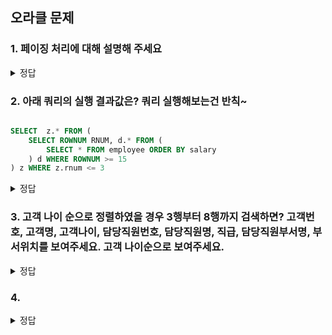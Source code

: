 ## 오라클 문제

### 1. 페이징 처리에 대해 설명해 주세요

<details>
<summary>정답</summary>
<div markdown="1">    
  
  SELECT 결과물에서 n행씩 끊어서 화면에 보여주는 것을 말한다.
  
</div>
</details>

### 2. 아래 쿼리의 실행 결과값은? 쿼리 실행해보는건 반칙~

```sql

SELECT  z.* FROM (
    SELECT ROWNUM RNUM, d.* FROM (
        SELECT * FROM employee ORDER BY salary
    ) d WHERE ROWNUM >= 15
) z WHERE z.rnum <= 3

```

<details>
<summary>정답</summary>
<div markdown="1">   
  
  검색 결과 없음
  
  이유는? WHERE절에서 ROWNUM을 1 넣었을 때 FALSE가 나오는 조건이 있다면 조건이 성립되지 않는다.
  
</div>
</details>


### 3. 고객 나이 순으로 정렬하였을 경우 3행부터 8행까지 검색하면? 고객번호, 고객명, 고객나이, 담당직원번호, 담당직원명, 직급, 담당직원부서명, 부서위치를 보여주세요. 고객 나이순으로 보여주세요.


<details>
<summary>정답</summary>
<div markdown="1">    
  
![image](https://user-images.githubusercontent.com/82145134/123625938-3cda0500-d84b-11eb-81a7-635c0cc4fd70.png)
  
  
</div>
</details>



### 4.


<details>
<summary>정답</summary>
<div markdown="1">    
  
  
</div>
</details>
